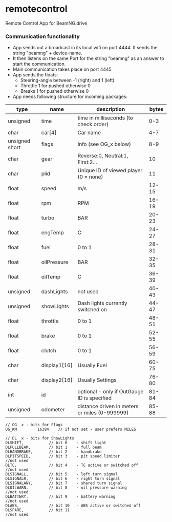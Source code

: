 remotecontrol
=============

Remote Control App for BeamNG.drive

### Communication functionality ###

*   App sends out a broadcast in its local wifi on port 4444. It sends the string "beamng" + device-name.
*   It then listens on the same Port for the string "beamng" as an answer to start the communication.
*   Main communication takes place on port 4445 
*   App sends the floats:
    * Steering-angle between -1 (right) and 1 (left)
    * Throttle 1 for pushed otherwise 0
    * Breaks 1 for pushed otherwise 0
*   App needs following structure for incoming packages:  
    
type              | name          | description                                      | bytes  
----------------- | ------------- | ------------------------------------------------ | -------------
unsigned          | time          | time in milliseconds (to check order)            | 0-3  
char              | car[4]        | Car name                                         | 4-7  
unsigned short    | flags         | Info (see OG_x below)                            | 8-9  
char              | gear          | Reverse:0, Neutral:1, First:2...                 | 10  
char              | plid          | Unique ID of viewed player (0 = none)            | 11  
float             | speed         | m/s                                              | 12-15  
float             | rpm           | RPM                                              | 16-19  
float             | turbo         | BAR                                              | 20-23  
float             | engTemp       | C                                                | 24-27  
float             | fuel          | 0 to 1                                           | 28-31  
float             | oilPressure   | BAR                                              | 32-35  
float             | oilTemp       | C                                                | 36-39  
unsigned          | dashLights    | not used                                         | 40-43
unsigned          | showLights    | Dash lights currently switched on                | 44-47  
float             | throttle      | 0 to 1                                           | 48-51  
float             | brake         | 0 to 1                                           | 52-55  
float             | clutch        | 0 to 1                                           | 56-59  
char              | display1[16]  | Usually Fuel                                     | 60-75  
char              | display2[16]  | Usually Settings                                 | 76-80  
int               | id            | optional - only if OutGauge ID is specified      | 81-84  
unsigned          | odometer	  | distance driven in meters or miles (0-999999)    | 85-88  
  
      
    // OG _x - bits for Flags  
    OG_KM         16384    // if not set - user prefers MILES  
  
    // DL _x - bits for ShowLights  
    DLSHIFT,           // bit 0    - shift light  
    DLFULLBEAM,        // bit 1    - full beam  
    DLHANDBRAKE,       // bit 2    - handbrake  
    DLPITSPEED,        // bit 3    - pit speed limiter                            //not used  
    DLTC,              // bit 4    - TC active or switched off                    //not used  
    DLSIGNALL,         // bit 5    - left turn signal  
    DLSIGNALR,         // bit 6    - right turn signal  
    DLSIGNALANY,       // bit 7    - shared turn signal  
    DLOILWARN,         // bit 8    - oil pressure warning                         //not used  
    DLBATTERY,         // bit 9    - battery warning                              //not used  
    DLABS,             // bit 10   - ABS active or switched off  
    DLSPARE,           // bit 11                                                  //not used  
